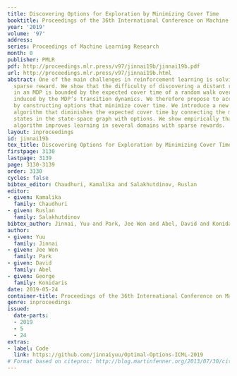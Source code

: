 ```yaml
---
title: Discovering Options for Exploration by Minimizing Cover Time
booktitle: Proceedings of the 36th International Conference on Machine Learning
year: '2019'
volume: '97'
address: 
series: Proceedings of Machine Learning Research
month: 0
publisher: PMLR
pdf: http://proceedings.mlr.press/v97/jinnai19b/jinnai19b.pdf
url: http://proceedings.mlr.press/v97/jinnai19b.html
abstract: One of the main challenges in reinforcement learning is solving tasks with
  sparse reward. We show that the difficulty of discovering a distant rewarding state
  in an MDP is bounded by the expected cover time of a random walk over the graph
  induced by the MDP’s transition dynamics. We therefore propose to accelerate exploration
  by constructing options that minimize cover time. We introduce a new option discovery
  algorithm that diminishes the expected cover time by connecting the most distant
  states in the state-space graph with options. We show empirically that the proposed
  algorithm improves learning in several domains with sparse rewards.
layout: inproceedings
id: jinnai19b
tex_title: Discovering Options for Exploration by Minimizing Cover Time
firstpage: 3130
lastpage: 3139
page: 3130-3139
order: 3130
cycles: false
bibtex_editor: Chaudhuri, Kamalika and Salakhutdinov, Ruslan
editor:
- given: Kamalika
  family: Chaudhuri
- given: Ruslan
  family: Salakhutdinov
bibtex_author: Jinnai, Yuu and Park, Jee Won and Abel, David and Konidaris, George
author:
- given: Yuu
  family: Jinnai
- given: Jee Won
  family: Park
- given: David
  family: Abel
- given: George
  family: Konidaris
date: 2019-05-24
container-title: Proceedings of the 36th International Conference on Machine Learning
genre: inproceedings
issued:
  date-parts:
  - 2019
  - 5
  - 24
extras:
- label: Code
  link: https://github.com/jinnaiyuu/Optimal-Options-ICML-2019
# Format based on citeproc: http://blog.martinfenner.org/2013/07/30/citeproc-yaml-for-bibliographies/
---
```

